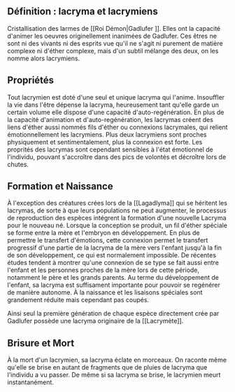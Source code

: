 ## Définition : lacryma et lacrymiens

Cristallisation des larmes de [[Roi Démon|Gadlufer ]]. Elles ont la capacité d'animer les oeuvres originellement inanimées de Gadlufer. Ces êtres ne sont ni des vivants ni des esprits vue qu'il ne s'agit ni purement de matière complexe ni d'éther complexe, mais d'un subtil mélange des deux, on les nomme alors lacrymiens. 

## Propriétés 
Tout lacrymien est doté d'une seul et unique lacryma qui l'anime. Insouffler la vie dans l'être dépense la lacryma, heureusement tant qu'elle garde un certain volume elle dispose d'une capacité d'auto-regénération. En plus de la capacité d'animation et d'auto-regénération, les lacrymas créent des liens d'éther aussi nommés fils d'éther ou connexions lacrymales, qui relient émotionnellement les lacrymiens. Plus deux lacrymiens sont proches physiquement et sentimentalement, plus la connexion est forte. Les proprités des lacrymas sont cependant sensibles à l'état émotionnel de l'individu, pouvant s'accroître dans des pics de volontés et décroître lors de chutes. 
## Formation et Naissance 
À l'exception des créatures crées lors de la [[Lagadlyma]] qui se héritent les lacrymas, de sorte à que leurs populations ne peut augmenter, le processus de reproduction des espèces intégrent la formation d'une nouvelle Lacryma pour le nouveau né. 
Lorsque la conception se produit, un fil d'éther spéciale se forme entre la mère et l'embryon en développement. En plus de permettre le transfert d'émotions, cette connexion permet le transfert progressif d'une partie de la lacryma de la mère vers l'enfant jusqu'à la fin de son développement, ce qui est normalement impossible. De récentes études tendent à montrer qu'une connexion de se type se fait aussi entre l'enfant et les personnes proches de la mère lors de cette période, notamment le père et les grands parents. Au terme du développement de l'enfant, sa lacryma est suffisament importante pour pouvoir se regénérer de manière autonome. À la naissance et les lisaisons spéciales sont grandement réduite mais cependant pas coupés.  

Ainsi seul la première génération de chaque espèce directement crée par Gadlufer possède une lacryma originaire de la [[Lacrymète]].  

## Brisure et Mort 
À la mort d'un lacrymien, sa lacryma éclate en morceaux. On raconte même qu'elle se brise en autant de fragments que de pluies de lacryma que l'individu a vu passer. De même si sa lacryma se brise, le lacrymien meurt instantanément. 
